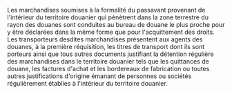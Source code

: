 Les marchandises soumises à la formalité du passavant
provenant de l'intérieur du territoire douanier qui pénètrent dans la
zone terrestre du rayon des douanes sont conduites au bureau de douane
le plus proche pour y être déclarées dans la même forme que pour
l'acquittement des droits.
Les transporteurs desdites marchandises présentent aux agents des
douanes, à la première réquisition, les titres de transport dont ils
sont porteurs ainsi que tous autres documents justifiant la détention
régulière des marchandises dans le territoire douanier tels que les
quittances de douane, les factures d'achat et les bordereaux de
fabrication ou toutes autres justifications d'origine émanant de
personnes ou sociétés régulièrement établies à l'intérieur du
territoire douanier.